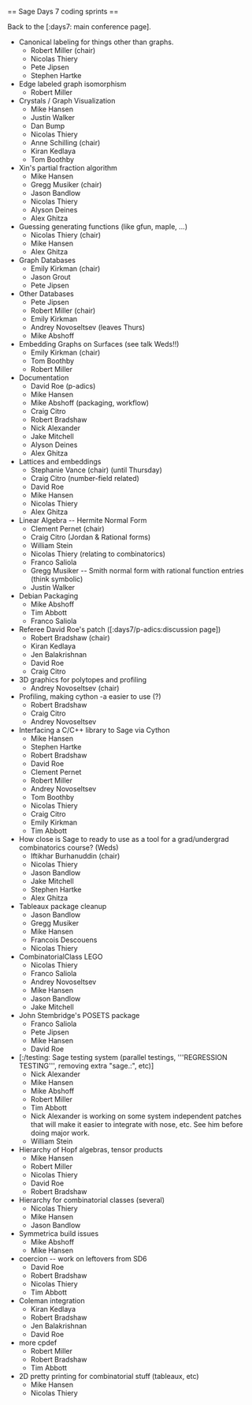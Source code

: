 == Sage Days 7 coding sprints ==

Back to the [:days7: main conference page].

 * Canonical labeling for things other than graphs.
   * Robert Miller (chair)
   * Nicolas Thiery
   * Pete Jipsen
   * Stephen Hartke
 * Edge labeled graph isomorphism
   * Robert Miller
 * Crystals / Graph Visualization
   * Mike Hansen
   * Justin Walker
   * Dan Bump
   * Nicolas Thiery
   * Anne Schilling (chair)
   * Kiran Kedlaya
   * Tom Boothby
 * Xin's partial fraction algorithm
   * Mike Hansen
   * Gregg Musiker (chair)
   * Jason Bandlow
   * Nicolas Thiery
   * Alyson Deines
   * Alex Ghitza
 * Guessing generating functions (like gfun, maple, ...)
   * Nicolas Thiery (chair)
   * Mike Hansen
   * Alex Ghitza
 * Graph Databases
   * Emily Kirkman (chair)
   * Jason Grout
   * Pete Jipsen
 * Other Databases
   * Pete Jipsen
   * Robert Miller (chair)
   * Emily Kirkman
   * Andrey Novoseltsev (leaves Thurs)
   * Mike Abshoff
 * Embedding Graphs on Surfaces (see talk Weds!!)
   * Emily Kirkman (chair)
   * Tom Boothby
   * Robert Miller
 * Documentation 
   * David Roe (p-adics)
   * Mike Hansen
   * Mike Abshoff (packaging, workflow)
   * Craig Citro
   * Robert Bradshaw
   * Nick Alexander
   * Jake Mitchell
   * Alyson Deines
   * Alex Ghitza
 * Lattices and embeddings
   * Stephanie Vance (chair) (until Thursday)
   * Craig Citro (number-field related)
   * David Roe
   * Mike Hansen
   * Nicolas Thiery
   * Alex Ghitza
 * Linear Algebra -- Hermite Normal Form
   * Clement Pernet (chair)
   * Craig Citro (Jordan & Rational forms)
   * William Stein
   * Nicolas Thiery (relating to combinatorics)
   * Franco Saliola
   * Gregg Musiker -- Smith normal form with rational function entries (think symbolic)
   * Justin Walker
 * Debian Packaging
   * Mike Abshoff
   * Tim Abbott
   * Franco Saliola 
 * Referee David Roe's patch ([:days7/p-adics:discussion page])
   * Robert Bradshaw (chair)
   * Kiran Kedlaya
   * Jen Balakrishnan
   * David Roe
   * Craig Citro
 * 3D graphics for polytopes and profiling
   * Andrey Novoseltsev (chair)
 * Profiling, making cython -a easier to use (?)
   * Robert Bradshaw
   * Craig Citro
   * Andrey Novoseltsev
 * Interfacing a C/C++ library to Sage via Cython
   * Mike Hansen
   * Stephen Hartke
   * Robert Bradshaw
   * David Roe
   * Clement Pernet
   * Robert Miller
   * Andrey Novoseltsev
   * Tom Boothby
   * Nicolas Thiery
   * Craig Citro
   * Emily Kirkman
   * Tim Abbott
 * How close is Sage to ready to use as a tool for a grad/undergrad combinatorics course? (Weds)
   * Iftikhar Burhanuddin (chair)
   * Nicolas Thiery
   * Jason Bandlow
   * Jake Mitchell
   * Stephen Hartke
   * Alex Ghitza
 * Tableaux package cleanup
   * Jason Bandlow
   * Gregg Musiker
   * Mike Hansen
   * Francois Descouens
   * Nicolas Thiery
 * CombinatorialClass LEGO
   * Nicolas Thiery
   * Franco Saliola
   * Andrey Novoseltsev
   * Mike Hansen
   * Jason Bandlow
   * Jake Mitchell
 * John Stembridge's POSETS package
   * Franco Saliola
   * Pete Jipsen
   * Mike Hansen
   * David Roe
 * [:/testing: Sage testing system (parallel testings, '''REGRESSION TESTING''', removing extra "sage.:", etc)]
   * Nick Alexander
   * Mike Hansen
   * Mike Abshoff
   * Robert Miller
   * Tim Abbott
   * Nick Alexander is working on some system independent patches that will make it easier to integrate with nose, etc.  See him before doing major work.
   * William Stein
 * Hierarchy of Hopf algebras, tensor products
   * Mike Hansen
   * Robert Miller
   * Nicolas Thiery
   * David Roe
   * Robert Bradshaw
 * Hierarchy for combinatorial classes (several)
   * Nicolas Thiery
   * Mike Hansen
   * Jason Bandlow
 * Symmetrica build issues
   * Mike Abshoff
   * Mike Hansen
 * coercion -- work on leftovers from SD6
   * David Roe
   * Robert Bradshaw
   * Nicolas Thiery
   * Tim Abbott
 * Coleman integration
   * Kiran Kedlaya
   * Robert Bradshaw
   * Jen Balakrishnan
   * David Roe
 * more cpdef
   * Robert Miller
   * Robert Bradshaw
   * Tim Abbott
 * 2D pretty printing for combinatorial stuff (tableaux, etc)
   * Mike Hansen
   * Nicolas Thiery
